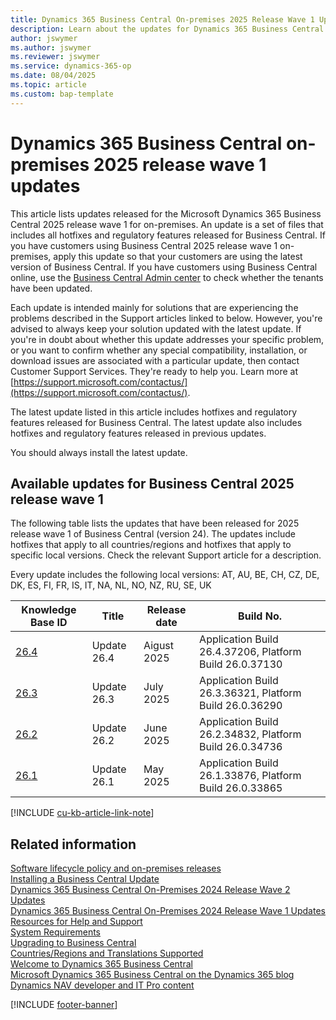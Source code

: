 ```yaml
---
title: Dynamics 365 Business Central On-premises 2025 Release Wave 1 Updates
description: Learn about the updates for Dynamics 365 Business Central 2025 release wave 1 on-premises deployments.
author: jswymer
ms.author: jswymer
ms.reviewer: jswymer
ms.service: dynamics-365-op
ms.date: 08/04/2025
ms.topic: article
ms.custom: bap-template
---
```

# Dynamics 365 Business Central on-premises 2025 release wave 1 updates

This article lists updates released for the Microsoft Dynamics 365 Business Central 2025 release wave 1 for on-premises. An update is a set of files that includes all hotfixes and regulatory features released for Business Central. If you have customers using Business Central 2025 release wave 1 on-premises, apply this update so that your customers are using the latest version of Business Central. If you have customers using Business Central online, use the [Business Central Admin center](../administration/tenant-admin-center.md) to check whether the tenants have been updated.  

Each update is intended mainly for solutions that are experiencing the problems described in the Support articles linked to below. However, you're advised to always keep your solution updated with the latest update. If you're in doubt about whether this update addresses your specific problem, or you want to confirm whether any special compatibility, installation, or download issues are associated with a particular update, then contact Customer Support Services. They're ready to help you. Learn more at [https://support.microsoft.com/contactus/](https://support.microsoft.com/contactus/).

The latest update listed in this article includes hotfixes and regulatory features released for Business Central. The latest update also includes hotfixes and regulatory features released in previous updates.  

You should always install the latest update.

## Available updates for Business Central 2025 release wave 1

The following table lists the updates that have been released for 2025 release wave 1 of Business Central (version 24). The updates include hotfixes that apply to all countries/regions and hotfixes that apply to specific local versions. Check the relevant Support article for a description.

Every update includes the following local versions: AT, AU, BE, CH, CZ, DE, DK, ES, FI, FR, IS, IT, NA, NL, NO, NZ, RU, SE, UK

|Knowledge Base ID|Title|Release date  |Build No. |
|-----------------|-----|--------------|----------|
|[26.4](https://support.microsoft.com/help/5064779)|Update 26.4 |Aigust 2025|Application Build 26.4.37206, Platform Build 26.0.37130|
|[26.3](https://support.microsoft.com/help/5063362)|Update 26.3 |July 2025|Application Build 26.3.36321, Platform Build 26.0.36290|
|[26.2](https://support.microsoft.com/help/5061918)|Update 26.2 |June 2025|Application Build 26.2.34832, Platform Build 26.0.34736|
|[26.1](https://support.microsoft.com/help/5059415)|Update 26.1 |May 2025|Application Build 26.1.33876, Platform Build 26.0.33865|

[!INCLUDE [cu-kb-article-link-note](../includes/cu-kb-article-link-note.md)]

## Related information

[Software lifecycle policy and on-premises releases](../terms/lifecycle-policy-on-premises.md)  
[Installing a Business Central Update](../upgrade/upgrading-cumulative-update-v26.md)  
[Dynamics 365 Business Central On-Premises 2024 Release Wave 2 Updates](update-versions-25.md)  
[Dynamics 365 Business Central On-Premises 2024 Release Wave 1 Updates](update-versions-24.md)  
[Resources for Help and Support](../help-and-support.md)  
[System Requirements](system-requirements-business-central-v26.md)  
[Upgrading to Business Central](../upgrade/upgrading-to-business-central.md)  
[Countries/Regions and Translations Supported](../compliance/apptest-countries-and-translations.md)  
[Welcome to Dynamics 365 Business Central](/dynamics365/business-central/index)  
[Microsoft Dynamics 365 Business Central on the Dynamics 365 blog](https://www.microsoft.com/dynamics-365/blog/it-professional/product/dynamics-365-business-central/)  
[Dynamics NAV developer and IT Pro content](/dynamics-nav/index)

[!INCLUDE [footer-banner](../includes/footer-banner.md)]
